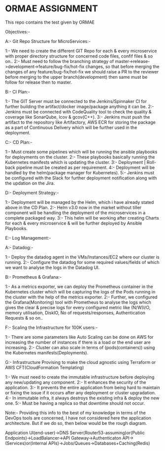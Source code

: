 # ORMAE ASSIGNMENT
This repo contains the test given by ORMAE

Objectives:- 


A:- Git Repo Structure for MicroServices:- 

1:- We need to create the different GIT Repo for each & every microservice with proper directory structure for concerned code files, confif files & so on..
2:- Must need to follow the branching strategy of master->release->development->feature/bug-fix/hot-fix changes, so that before merging the changes of any feature/bug-fix/hot-fix we should raise a PR to the reviewer before merging to the upper branch(development) then same must be follow for release then to master.

B:- CI Plan:- 

1:- The GIT Server must be connected to the Jenkins/Spinnaker CI for further building the artifact/docker image/package anything it can be.
2:- Jenkins must be connected with CodeQuality tool to check the quality & coverage like SonarQube, lcov & gcov(C++).
3:- Jenkins must push the artifact to the repository like Artifactory, AWS ECR for storing the package as a part of Continuous Delivery which will be further used in the deployment.

C:- CD Plan:- 

1:- Must create some pipelines which will be running the ansible playbooks for deployments on the cluster.
2:- These playbooks basically running the Kubernetes manifests which is updating the cluster.
3:- Deployment | Roll-back pipeline must be created as per requirement.
4:- Deployment will be handled by the helm(package manager for Kubernetes).
5:- Jenkins must be configured with the Slack for further deployment notification along with the updation on the Jira.

D:- Deployment Strategy:- 

1:- Deployment will be managed by the Helm, which i have already stated above in the CD Plan.
2:- Helm v3.0 now in the market without tiller component will be handling the deployment of the microservices in a complete packaged way.
3:- This helm will be working after creating Charts for each & every microservice & will be further deployed by Ansible Playbooks.

E:- Log Management:- 

A:- Datadog:- 

1:- Deploy the datadog agent in the VMs/Instances/EC2 where our cluster is running.
2:- Configure the datadog for some required values/fields of which we want to analyse the logs in the Datadog UI.

B:- Prometheus & Grafana:- 

1:- As a metrics exporter, we can deploy the Prometheus container in the Kubernetes cluster which will be capturing the logs of the Pods running in the cluster with the help of the metrics exporter.
2:- Further, we configured the Grafana(Monitoring) tool with Prometheus to analyse the logs which gives the clear & precise logs for every configured metric like (N/W)I/O, memory utilisation, DiskIO, No of requests/responses, Authentication Requests & so on..

F:- Scaling the Infrastructure for 100K users:- 

1:- There are some parameters like Auto Scaling can be done on AWS for increasing the number of instances if there is a load or the end user are increasing.
2:- Cluster can also scale in terms of (pods(containers)) using the Kubernetes manifests(Deployments).

G:- Infrastructure Provising to make the cloud agnostic using Terraform or AWS CFT(CloudFormation Templating)

1:- We must need to create the immutable infrastructure before deploying any new/updating any component.
2:- It enhances the security of the application.
3:- It prevents the entire application from being hard to maintain or fixing the issue if it occurs after any deployment or cluster upgradation.
4:- In immutable infra, it always destroys the existing infra & deploy the new one.
5:- Must be having a replica so that downtime should not occur.


Note:- Providing this info to the best of my knowledge in terms of the DevOps tools are concerned, I have not considered here the application architecture.
But if we do so, then below would be the rough diagram.


Application UI(end-user)->DNS Server(Router53-assuming)or(Public Endpoints)->LoadBalancer->API Gateway->Authenticaton API->(Services)or(Internal APIs)->Jobs/Queues->Databases+Caching(Redis)

